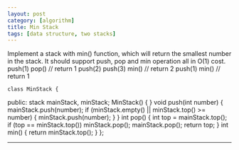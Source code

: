 ```yaml
---
layout: post
category: [algorithm]
title: Min Stack 
tags: [data structure, two stacks]
---
```


Implement a stack with min() function, which will return the smallest number in the stack.
It should support push, pop and min operation all in O(1) cost.
push(1)
pop()   // return 1
push(2)
push(3)
min()   // return 2
push(1)
min()   // return 1

<!--more-->
	
	class MinStack {
public:
  stack<int> mainStack, minStack;
    MinStack() {
    }
    void push(int number) {
      mainStack.push(number);
      if (minStack.empty() || minStack.top() >= number) {
        minStack.push(number);
      }
    }
    int pop() {
      int top = mainStack.top();
      if (top == minStack.top()) minStack.pop();
      mainStack.pop();
      return top;
    }
    int min() {
      return minStack.top();
    }
};

---
